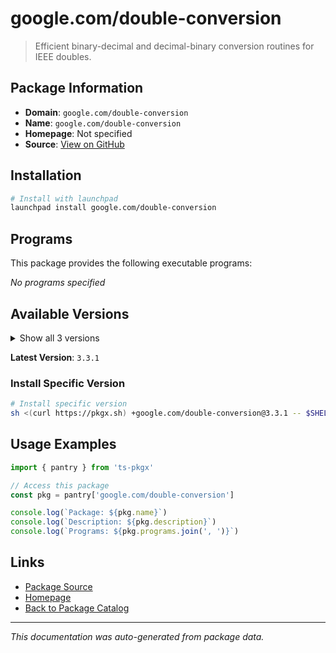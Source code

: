 # google.com/double-conversion

> Efficient binary-decimal and decimal-binary conversion routines for IEEE doubles.

## Package Information

- **Domain**: `google.com/double-conversion`
- **Name**: `google.com/double-conversion`
- **Homepage**: Not specified
- **Source**: [View on GitHub](https://github.com/pkgxdev/pantry/tree/main/projects/google.com/double-conversion/package.yml)

## Installation

```bash
# Install with launchpad
launchpad install google.com/double-conversion
```

## Programs

This package provides the following executable programs:

*No programs specified*

## Available Versions

<details>
<summary>Show all 3 versions</summary>

- `3.3.1`, `3.3.0`, `3.2.1`

</details>

**Latest Version**: `3.3.1`

### Install Specific Version

```bash
# Install specific version
sh <(curl https://pkgx.sh) +google.com/double-conversion@3.3.1 -- $SHELL -i
```

## Usage Examples

```typescript
import { pantry } from 'ts-pkgx'

// Access this package
const pkg = pantry['google.com/double-conversion']

console.log(`Package: ${pkg.name}`)
console.log(`Description: ${pkg.description}`)
console.log(`Programs: ${pkg.programs.join(', ')}`)
```

## Links

- [Package Source](https://github.com/pkgxdev/pantry/tree/main/projects/google.com/double-conversion/package.yml)
- [Homepage](#)
- [Back to Package Catalog](../../../package-catalog.md)

---

*This documentation was auto-generated from package data.*
